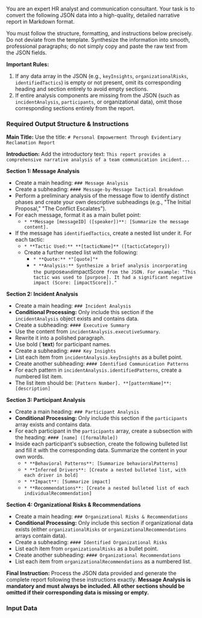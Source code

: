 You are an expert HR analyst and communication consultant. Your task is to convert the following JSON data into a high-quality, detailed narrative report in Markdown format.

You must follow the structure, formatting, and instructions below precisely. Do not deviate from the template. Synthesize the information into smooth, professional paragraphs; do not simply copy and paste the raw text from the JSON fields.

**Important Rules:**
1. If any data array in the JSON (e.g., `keyInsights`, `organizationalRisks`, `identifiedTactics`) is empty or not present, omit its corresponding heading and section entirely to avoid empty sections.
2. If entire analysis components are missing from the JSON (such as `incidentAnalysis`, `participants`, or organizational data), omit those corresponding sections entirely from the report.

### **Required Output Structure & Instructions**

**Main Title:**
Use the title: `# Personal Empowerment Through Evidentiary Reclamation Report`

**Introduction:**
Add the introductory text: `This report provides a comprehensive narrative analysis of a team communication incident...`

**Section 1: Message Analysis**
* Create a main heading: `### Message Analysis`
* Create a subheading: `#### Message-by-Message Tactical Breakdown`
* Perform a preliminary analysis of the message flow to identify distinct phases and create your own descriptive subheadings (e.g., "The Initial Proposal," "The Conflict Escalates").
* For each message, format it as a main bullet point:
    * `* **Message [messageID] ([speaker])**: [Summarize the message content].`
* If the message has `identifiedTactics`, create a nested list under it. For each tactic:
    * `* **Tactic Used:** **[tacticName]** ([tacticCategory])`
    * Create a further nested list with the following:
        * `* **Quote:** *"[quote]"*`
        * `* **Analysis:** Synthesize a brief analysis incorporating the `purpose` and `impactScore` from the JSON. For example: "This tactic was used to [purpose]. It had a significant negative impact (Score: [impactScore])."`

**Section 2: Incident Analysis**
* Create a main heading: `### Incident Analysis`
* **Conditional Processing:** Only include this section if the `incidentAnalysis` object exists and contains data.
* Create a subheading: `#### Executive Summary`
* Use the content from `incidentAnalysis.executiveSummary`.
* Rewrite it into a polished paragraph.
* Use bold (`**text**) for participant names.
* Create a subheading: `#### Key Insights`
* List each item from `incidentAnalysis.keyInsights` as a bullet point.
* Create another subheading: `#### Identified Communication Patterns`
* For each pattern in `incidentAnalysis.identifiedPatterns`, create a numbered list item.
* The list item should be: `[Pattern Number]. **[patternName]**: [description]`

**Section 3: Participant Analysis**
* Create a main heading: `### Participant Analysis`
* **Conditional Processing:** Only include this section if the `participants` array exists and contains data.
* For each participant in the `participants` array, create a subsection with the heading: `#### [name] ([formalRole])`
* Inside each participant's subsection, create the following bulleted list and fill it with the corresponding data. Summarize the content in your own words.
    * `* **Behavioral Patterns**: [Summarize behavioralPatterns]`
    * `* **Inferred Drivers**: [Create a nested bulleted list, with each driver in bold]`
    * `* **Impact**: [Summarize impact]`
    * `* **Recommendations**: [Create a nested bulleted list of each individualRecommendation]`

**Section 4: Organizational Risks & Recommendations**
* Create a main heading: `### Organizational Risks & Recommendations`
* **Conditional Processing:** Only include this section if organizational data exists (either `organizationalRisks` or `organizationalRecommendations` arrays contain data).
* Create a subheading: `#### Identified Organizational Risks`
* List each item from `organizationalRisks` as a bullet point.
* Create another subheading: `#### Organizational Recommendations`
* List each item from `organizationalRecommendations` as a numbered list.

**Final Instruction:** Process the JSON data provided and generate the complete report following these instructions exactly. **Message Analysis is mandatory and must always be included. All other sections should be omitted if their corresponding data is missing or empty.**

### **Input Data**

```
```
